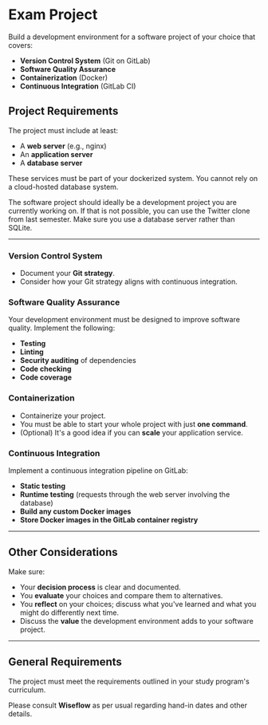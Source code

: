 # Exam Project

Build a development environment for a software project of your choice that covers:

- **Version Control System** (Git on GitLab)
- **Software Quality Assurance**
- **Containerization** (Docker)
- **Continuous Integration** (GitLab CI)

## Project Requirements

The project must include at least:

- A **web server** (e.g., nginx)
- An **application server**
- A **database server**

These services must be part of your dockerized system. You cannot rely on a cloud-hosted database system.

The software project should ideally be a development project you are currently working on. If that is not possible, you can use the Twitter clone from last semester. Make sure you use a database server rather than SQLite.

---

### Version Control System

- Document your **Git strategy**.
- Consider how your Git strategy aligns with continuous integration.

### Software Quality Assurance

Your development environment must be designed to improve software quality. Implement the following:

- **Testing**
- **Linting**
- **Security auditing** of dependencies
- **Code checking**
- **Code coverage**

### Containerization

- Containerize your project.
- You must be able to start your whole project with just **one command**.
- (Optional) It's a good idea if you can **scale** your application service.

### Continuous Integration

Implement a continuous integration pipeline on GitLab:

- **Static testing**
- **Runtime testing** (requests through the web server involving the database)
- **Build any custom Docker images**
- **Store Docker images in the GitLab container registry**

---

## Other Considerations

Make sure:

- Your **decision process** is clear and documented.
- You **evaluate** your choices and compare them to alternatives.
- You **reflect** on your choices; discuss what you've learned and what you might do differently next time.
- Discuss the **value** the development environment adds to your software project.

---

## General Requirements

The project must meet the requirements outlined in your study program's curriculum.

Please consult **Wiseflow** as per usual regarding hand-in dates and other details.
